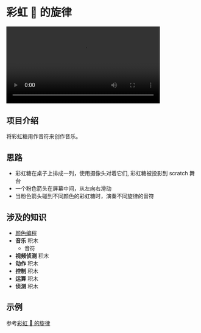 # 彩虹 🌈 的旋律

<video width=80% src="http://scratch3-files.just4fun.site/scratch_rainrow.mp4" controls="controls"></video>

## 项目介绍

将彩虹糖用作音符来创作音乐。

## 思路

- 彩虹糖在桌子上排成一列，使用摄像头对着它们, 彩虹糖被投影到 scratch 舞台
- 一个粉色箭头在屏幕中间，从左向右滑动
- 当粉色箭头碰到不同颜色的彩虹糖时，演奏不同旋律的音符

## 涉及的知识
- [颜色编程](https://blog.just4fun.site/scratch3-rainbow.html)
- **音乐** 积木
    - 音符
- **视频侦测** 积木
- **动作** 积木
- **控制** 积木
- **运算** 积木
- **侦测** 积木

## 示例

参考[彩虹 🌈 的旋律](https://blog.just4fun.site/scratch3-rainbow.html)
